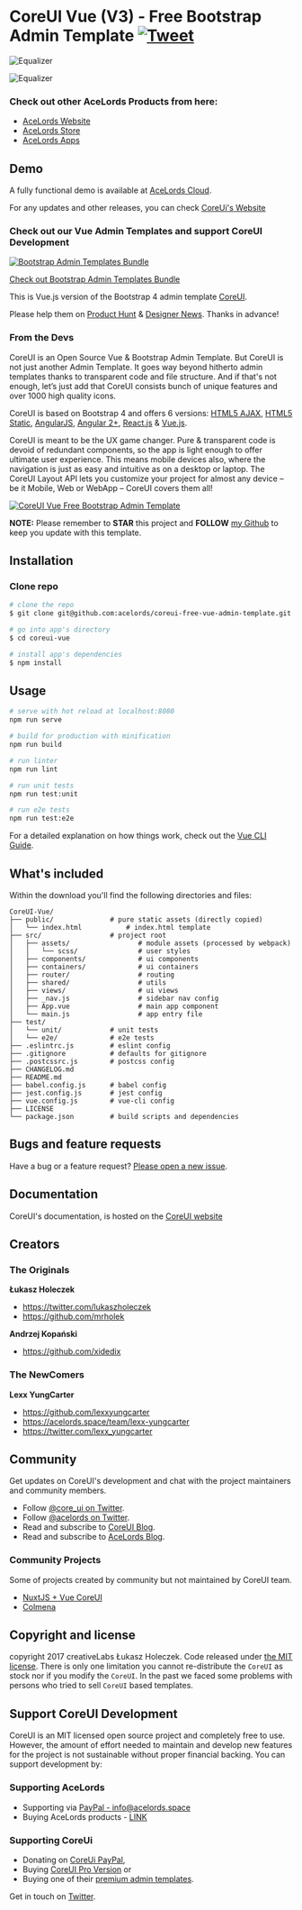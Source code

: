 # CoreUI Vue (V3) - Free Bootstrap Admin Template [![Tweet](https://img.shields.io/twitter/url/http/shields.io.svg?style=social)](https://twitter.com/intent/tweet?text=CoreUI%20-%20Free%20Vue%20Admin%20Template%20&url=https://github.com/acelords/coreui-free-vue-admin-template/&hashtags=bootstrap,admin,template,dashboard,panel,free,vue,acelordsProducts)

![Equalizer](https://github.com/acelords/coreui-free-vue-admin-template/Screenshot1.png)

![Equalizer](https://github.com/acelords/coreui-free-vue-admin-template/Screenshot2.png)

### Check out other AceLords Products from here:
- [AceLords Website](https://www.acelords.space)
- [AceLords Store](https://store.acelords.space)
- [AceLords Apps](https://apps.acelords.space)

## Demo
A fully functional demo is available at [AceLords Cloud](https://coreui.acelords.space).

For any updates and other releases, you can check [CoreUi's Website](http://coreui.io)

### Check out our Vue Admin Templates and support CoreUI Development

[![Bootstrap Admin Templates Bundle](https://genesisui.com/img/bundle2.png)](https://genesisui.com/bundle.html?support=1)

[Check out Bootstrap Admin Templates Bundle](https://genesisui.com/bundle.html?support=1)

This is Vue.js version of the Bootstrap 4 admin template [CoreUI](https://github.com/coreui/coreui-free-bootstrap-admin-template).

Please help them on [Product Hunt](https://www.producthunt.com/posts/coreui-open-source-bootstrap-4-admin-template-with-angular-2-react-js-vue-js-support) & [Designer News](https://www.designernews.co/stories/81127). Thanks in advance!

### From the Devs
CoreUI is an Open Source Vue & Bootstrap Admin Template. But CoreUI is not just another Admin Template. It goes way beyond hitherto admin templates thanks to transparent code and file structure. And if that's not enough, let’s just add that CoreUI consists bunch of unique features and over 1000 high quality icons.

CoreUI is based on Bootstrap 4 and offers 6 versions: [HTML5 AJAX](https://github.com/coreui/coreui-free-bootstrap-admin-template-ajax), [HTML5 Static](https://github.com/coreui/coreui-free-bootstrap-admin-template), [AngularJS](https://github.com/mrholek/CoreUI-AngularJS), [Angular 2+](https://github.com/coreui/coreui-free-angular-admin-template), [React.js](https://github.com/coreui/coreui-free-react-admin-template) & [Vue.js](https://github.com/coreui/coreui-free-vue-admin-template).

CoreUI is meant to be the UX game changer. Pure & transparent code is devoid of redundant components, so the app is light enough to offer ultimate user experience. This means mobile devices also, where the navigation is just as easy and intuitive as on a desktop or laptop. The CoreUI Layout API lets you customize your project for almost any device – be it Mobile, Web or WebApp – CoreUI covers them all!

[![CoreUI Vue Free Bootstrap Admin Template](http://coreui.io/assets/img/coreui.png "CoreUI Vue Free Bootstrap Admin Template")](http://coreui.io)

**NOTE:** Please remember to **STAR** this project and **FOLLOW** [my Github](https://github.com/coreui) to keep you update with this template.

## Installation

### Clone repo

``` bash
# clone the repo
$ git clone git@github.com:acelords/coreui-free-vue-admin-template.git coreui-vue

# go into app's directory
$ cd coreui-vue

# install app's dependencies
$ npm install
```

## Usage

``` bash
# serve with hot reload at localhost:8080
npm run serve

# build for production with minification
npm run build

# run linter
npm run lint

# run unit tests
npm run test:unit

# run e2e tests
npm run test:e2e

```

For a detailed explanation on how things work, check out the [Vue CLI Guide](https://cli.vuejs.org/guide/).

## What's included

Within the download you'll find the following directories and files:

```
CoreUI-Vue/
├── public/              # pure static assets (directly copied)
│   └── index.html           # index.html template
├── src/                 # project root
│   ├── assets/                 # module assets (processed by webpack)
│   │   └── scss/               # user styles
│   ├── components/             # ui components
│   ├── containers/             # ui containers
│   ├── router/                 # routing 
│   ├── shared/                 # utils
│   ├── views/                  # ui views
│   ├── _nav.js                 # sidebar nav config
│   ├── App.vue                 # main app component
│   └── main.js                 # app entry file
├── test/
│   └── unit/            # unit tests
│   └── e2e/             # e2e tests
├── .eslintrc.js         # eslint config
├── .gitignore           # defaults for gitignore
├── .postcssrc.js        # postcss config
├── CHANGELOG.md
├── README.md
├── babel.config.js      # babel config
├── jest.config.js       # jest config
├── vue.config.js        # vue-cli config
├── LICENSE
└── package.json         # build scripts and dependencies
```

## Bugs and feature requests

Have a bug or a feature request? [Please open a new issue](git@github.com:acelords/coreui-free-vue-admin-template.git/issues).

## Documentation

CoreUI's documentation, is hosted on the [CoreUI website](http://coreui.io/)

## Creators

### The Originals

**Łukasz Holeczek**

* <https://twitter.com/lukaszholeczek>
* <https://github.com/mrholek>

**Andrzej Kopański**

* <https://github.com/xidedix>
  
### The NewComers
**Lexx YungCarter**
- https://github.com/lexxyungcarter
- https://acelords.space/team/lexx-yungcarter
- https://twitter.com/lexx_yungcarter

## Community

Get updates on CoreUI's development and chat with the project maintainers and community members.

- Follow [@core_ui on Twitter](https://twitter.com/core_ui).
- Follow [@acelords on Twitter](https://twitter.com/acelords).
- Read and subscribe to [CoreUI Blog](https://coreui.ui/blog/).
- Read and subscribe to [AceLords Blog](https://acelords.space/blog/).

### Community Projects

Some of projects created by community but not maintained by CoreUI team.

* [NuxtJS + Vue CoreUI](https://github.com/muhibbudins/nuxt-coreui)
* [Colmena](https://github.com/colmena/colmena)

## Copyright and license

copyright 2017 creativeLabs Łukasz Holeczek. Code released under [the MIT license](https://github.com/coreui/coreui-free-vue-admin-template/blob/master/LICENSE).
There is only one limitation you cannot re-distribute the `CoreUI` as stock nor if you modify the `CoreUI`. In the past we faced some problems with persons who tried to sell `CoreUI` based templates.

## Support CoreUI Development
CoreUI is an MIT licensed open source project and completely free to use. However, the amount of effort needed to maintain and develop new features for the project is not sustainable without proper financial backing. You can support development by: 

### Supporting AceLords
- Supporting via [PayPal - info@acelords.space](https://www.paypal.com)
- Buying AceLords products - [LINK](https://store.acelords.space)

### Supporting CoreUi
- Donating on [CoreUi PayPal](https://www.paypal.me/holeczek), 
- Buying [CoreUI Pro Version](https://coreui.io/pro) or 
- Buying one of their [premium admin templates](https://genesisui.com/?support=1).

Get in touch on [Twitter](https://twitter.com/acelords).
